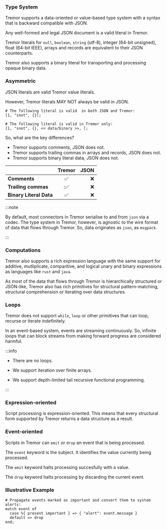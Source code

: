### Type System

Tremor supports a data-oriented or value-based type system with a syntax
that is backward compatible with JSON.

Any well-formed and legal JSON document is a valid literal in Tremor.

Tremor literals for `null`, `boolean`, `string` (utf-8), integer (64-bit unsigned), float (64-bit IEEE), arrays and records are equivalent to their JSON counterparts.

Tremor also supports a binary literal for transporting and processing opaque binary data.

### Asymmetric

JSON literals are valid Tremor value literals.

However, Tremor literals MAY NOT always be valid in JSON.


```tremor
# The following literal is valid  in both JSON and Tremor:
[1, "snot", {}];

# The following literal is valid in Tremor only:
[1, "snot", {}, << data/binary >>, ];
```

So, what are the key differences?

- Tremor supports comments, JSON does not.
- Tremor supports trailing commas in arrays and records, JSON does not.
- Tremor supports binary literal data, JSON does not.


|             | **Tremor** | **JSON**    |
| :---        |    :----:   |          ---: |
| **Comments**      | :white_check_mark:      | :x:   |
| **Trailing commas**   | ::white_check_mark:    | :x:     |
| **Binary Literal Data**| :white_check_mark:     | :x:  |

:::note

By default, most connectors in Tremor serialise to and from `json` via a codec. The
type system in Tremor, however, is agnostic to the wire format of data that flows through
Tremor. So, data originates as `json`, as `msgpack`.

:::

### Computations

Tremor also supports a rich expression language with the same support for additive, mutliplicate,
comparitive, and logical unary and binary expressions as languages like `rust` and `java`.

As most of the data that flows through Tremor is hierarchically structured or JSON-like, Tremor
also has rich primitives for structural pattern-matching, structural comprehension or iterating
over data structures.

### Loops

Tremor does not support `while`, `loop` or other primitives that can loop, recurse or iterate
indefinitely.

In an event-based system, events are streaming continuously. So, infinite loops that can block
streams from making forward progress are considered harmful.

:::info

* There are no loops.

* We support iteration over finite arrays.

* We support depth-limited tail recursive functional programming.

:::

### Expression-oriented

Script processing is expression-oriented. This means that every structural
form supported by Tremor returns a data structure as a result.


### Event-oriented

Scripts in Tremor can `emit` or `drop` an event that is being processed.

The `event` keyword is the subject. It identifies the value currently being processed.

The `emit` keyword halts processing succesfully with a value.

The `drop` keyword halts processing by discarding the current event.


### Illustrative Example

```tremor
# Propagate events marked as important and convert them to system alerts:
match event of
  case %{ present important } => { "alert": event.message }
  default => drop
end;
```

